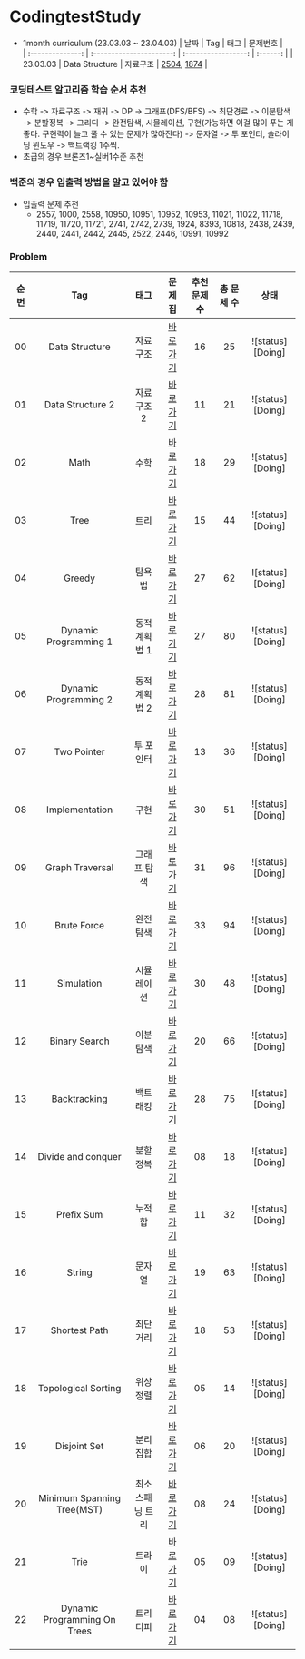 # CodingtestStudy
- 1month curriculum (23.03.03 ~ 23.04.03)
| 날짜 | Tag                          | 태그                | 문제번호    |             
| :--------------: | :----------------------: | :-----------------: | :------:  | 
| 23.03.03 | Data Structure | 자료구조 | <a href="https://www.acmicpc.net/problem/2504" target="_blank">2504</a>, <a href="https://www.acmicpc.net/problem/1874" target="_blank">1874</a> | 


### 코딩테스트 알고리즘 학습 순서 추천

- 수학 -> 자료구조 -> 재귀 -> DP -> 그래프(DFS/BFS) -> 최단경로 -> 이분탐색 -> 분할정복 -> 그리디 -> 완전탐색, 시뮬레이션, 구현(가능하면 이걸 많이 푸는 게 좋다. 구현력이 늘고 풀 수 있는 문제가 많아진다) -> 문자열 -> 투 포인터, 슬라이딩 윈도우 -> 백트랙킹 1주씩.
- 초급의 경우 브론즈1~실버1수준 추천

### 백준의 경우 입출력 방법을 알고 있어야 함
- 입출력 문제 추천
    - 2557, 1000, 2558, 10950, 10951, 10952, 10953, 11021, 11022, 11718, 11719, 11720, 11721, 2741, 2742, 2739, 1924, 8393, 10818, 2438, 2439, 2440, 2441, 2442, 2445, 2522, 2446, 10991, 10992

### Problem

| 순번 | Tag                          | 태그                | 문제집    | 추천 문제 수 | 총 문제 수 |  상태             |
| :--: | :--------------------------: | :-----------------: | :------:  | :---------:  | :------: |:---------------:|
| 00 | Data Structure | 자료구조 | [바로가기](./problem/data_structure) | 16 | 25 | ![status][Doing] |
| 01 | Data Structure 2 | 자료구조 2 | [바로가기](./data_structure2) | 11 | 21 | ![status][Doing] |
| 02 | Math | 수학 | [바로가기](./math) | 18 | 29 | ![status][Doing] |
| 03 | Tree | 트리 | [바로가기](./tree) | 15 | 44 | ![status][Doing] |
| 04 | Greedy | 탐욕법 | [바로가기](./greedy) | 27 | 62 | ![status][Doing] |
| 05 | Dynamic Programming 1 | 동적계획법 1 | [바로가기](./dynamic_programming_1) | 27 | 80 | ![status][Doing] |
| 06 | Dynamic Programming 2 | 동적계획법 2 | [바로가기](./dynamic_programming_2) | 28 | 81 | ![status][Doing] |
| 07 | Two Pointer | 투 포인터 | [바로가기](./two_pointer) | 13 | 36 | ![status][Doing] |
| 08 | Implementation | 구현 | [바로가기](./implementation) | 30 | 51 | ![status][Doing] |
| 09 | Graph Traversal | 그래프 탐색 | [바로가기](./graph_traversal) | 31 | 96 | ![status][Doing] |
| 10 | Brute Force | 완전탐색 | [바로가기](./brute_force) | 33 | 94 | ![status][Doing] |
| 11 | Simulation | 시뮬레이션 | [바로가기](./simulation) | 30 | 48 | ![status][Doing] |
| 12 | Binary Search | 이분탐색 | [바로가기](./binary_search) | 20 | 66 | ![status][Doing] |
| 13 | Backtracking | 백트래킹 | [바로가기](./backtracking) | 28 | 75 | ![status][Doing] |
| 14 | Divide and conquer | 분할정복 | [바로가기](./divide_and_conquer) | 08 | 18 | ![status][Doing] |
| 15 | Prefix Sum | 누적 합 | [바로가기](./prefix_sum) | 11 | 32 | ![status][Doing] |
| 16 | String | 문자열 | [바로가기](./string) | 19 | 63 | ![status][Doing] |
| 17 | Shortest Path | 최단거리 | [바로가기](./shortest_path) | 18 | 53 | ![status][Doing] |
| 18 | Topological Sorting | 위상정렬 | [바로가기](./topological_sorting) | 05 | 14 | ![status][Doing] |
| 19 | Disjoint Set | 분리 집합 | [바로가기](./disjoint_set) | 06 | 20 | ![status][Doing] |
| 20 | Minimum Spanning Tree(MST) | 최소 스패닝 트리 | [바로가기](./minimum_spanning_tree) | 08 | 24 | ![status][Doing] |
| 21 | Trie | 트라이 | [바로가기](./trie) | 05 | 09 | ![status][Doing] |
| 22 | Dynamic Programming On Trees | 트리디피 | [바로가기](./dynamic_programming_on_trees) | 04 | 08 | ![status][Doing] |
 
